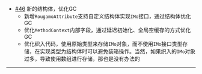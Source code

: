 - [#46](https://github.com/inversionhourglass/Rougamo/issues/46) 新的结构体，优化GC
    - 新增`RougamoAttribute`支持自定义结构体实现`IMo`接口，通过结构体优化GC
    - 优化`MethodContext`内部字段，通过延迟初始化、全局空缓存的方式优化GC
	- 优化织入代码，使用原始类型来存储`IMo`对象，而不使用`IMo`接口类型存储，在实现类型为结构体时可以避免装箱操作。当然，如果织入的`IMo`对象过多，导致使用数组进行存储，那也是没有办法的
    
---
